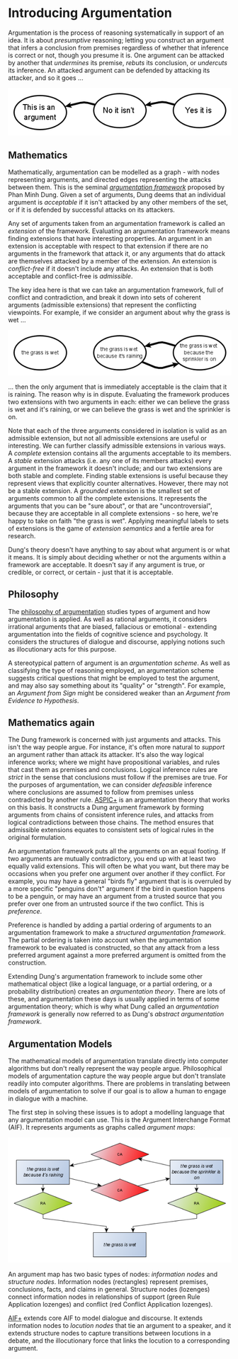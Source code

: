 # Introducing Argumentation
Argumentation is the process of reasoning systematically in support of an idea. It is about *presumptive* reasoning; letting you construct an argument that infers a conclusion from premises regardless of whether that inference is correct or not, though you presume it is. One argument can be attacked by another that *undermines* its premise, *rebuts* its conclusion, or *undercuts* its inference. An attacked argument can be defended by attacking its attacker, and so it goes ... 
 
![An argument](images/arg1.png) 
 
## Mathematics
Mathematically, argumentation can be modelled as a graph - with nodes representing arguments, and directed edges representing the attacks between them. This is the seminal [*argumentation framework*](https://dstl.github.io/eleatics/doc/dung-framework.html) proposed by Phan Minh Dung. Given a set of arguments, Dung deems that an individual argument is *acceptable* if it isn't attacked by any other members of the set, or if it is defended by successful attacks on its attackers.

Any set of arguments taken from an argumentation framework is called an *extension* of the framework. Evaluating an argumentation framework means finding extensions that have interesting properties. An argument in an extension is acceptable with respect to that extension if there are no arguments in the framework that attack it, or any arguments that do attack are themselves attacked by a member of the extension. An extension is *conflict-free* if it doesn't include any attacks. An extension that is both acceptable and conflict-free is *admissible*.

The key idea here is that we can take an argumentation framework, full of conflict and contradiction, and break it down into sets of coherent arguments \(admissible extensions\) that represent the conflicting viewpoints. For example, if we consider an argument about why the grass is wet ...

![An argument about rain](images/arg2.png)

... then the only argument that is immediately acceptable is the claim that it is raining. The reason why is in dispute. Evaluating the framework produces two extensions with two arguments in each: either we can believe the grass is wet and it's raining, or we can believe the grass is wet and the sprinkler is on.

Note that each of the three arguments considered in isolation is valid as an admissible extension, but not all admissible extensions are useful or interesting. We can further classify admissible extensions in various ways. A *complete* extension contains all the arguments acceptable to its members. A *stable* extension attacks \(i.e. any one of its members attacks\) every argument in the framework it doesn't include; and our two extensions are both stable and complete. Finding stable extensions is useful because they represent views that explicitly counter alternatives. However, there may not be a stable extension. A *grounded* extension is the smallest set of arguments common to all the complete extensions. It represents the arguments that you can be "sure about", or that are "uncontroversial", because they are acceptable in all complete extensions - so here, we're happy to take on faith "the grass is wet". Applying meaningful labels to sets of extensions is the game of *extension semantics* and a fertile area for research.
 
Dung's theory doesn't have anything to say about what argument is or what it means. It is simply about deciding whether or not the arguments within a framework are acceptable. It doesn't say if any argument is true, or credible, or correct, or certain - just that it is acceptable.
 
## Philosophy
The [philosophy of argumentation](https://plato.stanford.edu/entries/argument/#ArguTheo) studies types of argument and how argumentation is applied. As well as rational arguments, it considers irrational arguments that are biased, fallacious or emotional - extending argumentation into the fields of cognitive science and psychology. It considers the structures of dialogue and discourse, applying notions such as illocutionary acts for this purpose.


A stereotypical pattern of argument is an *argumentation scheme*. As well as classifying the type of reasoning employed, an argumentation scheme suggests critical questions that might be employed to test the argument, and may also say something about its "quality" or "strength". For example, an *Argument from Sign* might  be considered weaker than an *Argument from Evidence to Hypothesis*.

## Mathematics again
The Dung framework is concerned with just arguments and attacks. This isn't the way people argue. For instance, it's often more natural to *support* an argument rather than attack its attacker. It's also the way logical inference works; where we might have propositional variables, and rules that cast them as premises and conclusions. Logical inference rules are *strict* in the sense that conclusions must follow if the premises are true. For the purposes of argumentation, we can consider *defeasible* inference where conclusions are assumed to follow from premises unless contradicted by another rule. [ASPIC+](https://dstl.github.io/eleatics/doc/aspic.html) is an argumentation theory that works on this basis. It constructs a Dung argument framework by forming arguments from chains of consistent inference rules, and attacks from logical contradictions between those chains. The method ensures that admissible extensions equates to consistent sets of logical rules in the original formulation.

An argumentation framework puts all the arguments on an equal footing. If two arguments are mutually contradictory, you end up with at least two equally valid extensions. This will often be what you want, but there may be occasions when you prefer one argument over another if they conflict. For example, you may have a general "birds fly" argument that is is overruled by a more specific "penguins don't" argument if the bird in question happens to be a penguin, or may have an argument from a trusted source that you prefer over one from an untrusted source if the two conflict. This is *preference*.

Preference is handled by adding a partial ordering of arguments to an argumentation framework to make a *structured argumentation framework*. The partial ordering is taken into account when the argumentation framework to be evaluated is constructed, so that any attack from a less preferred argument against a more preferred argument is omitted from the construction.

Extending Dung's argumentation framework to include some other mathematical object \(like a logical language, or a partial ordering, or a probability distribution\) creates an *argumentation theory*. There are lots of these, and argumentation these days is usually applied in terms of some argumentation theory; which is why what Dung called an *argumentation framework* is generally now referred to as Dung's *abstract argumentation framework*. 

## Argumentation Models
The mathematical models of argumentation translate directly into computer algorithms but don't really represent the way people argue. Philosophical models of argumentation capture the way people argue but don't translate readily into computer algorithms. There are problems in translating between models of argumentation to solve if our goal is to allow a human to engage in dialogue with a machine.

The first step in solving these issues is to adopt a modelling language that any argumentation model can use. This is the Argument Interchange Format \(AIF\). It represents arguments as graphs called *argument maps*:

![AIF example](images/aifrain.png)

An argument map has two basic types of nodes: *information nodes* and *structure nodes*. Information nodes \(rectangles\) represent premises, conclusions, facts, and claims in general. Structure nodes \(lozenges\) connect information nodes in relationships of support \(green Rule Application lozenges\) and conflict \(red Conflict Application lozenges\).

[AIF+](https://dstl.github.io/eleatics/doc/grass-dialogue.html) extends core AIF to model dialogue and discourse. It extends information nodes to *locution nodes* that tie an argument to a speaker, and it extends structure nodes to capture transitions between locutions in a debate, and the illocutionary force that links the locution to a corresponding argument.
